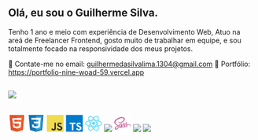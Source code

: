 ## Olá, eu sou o Guilherme Silva. 

Tenho 1 ano e meio com experiência de Desenvolvimento Web, Atuo na areá de Freelancer Frontend, gosto muito de trabalhar em equipe, e sou totalmente focado na responsividade dos meus projetos.

💬 Contate-me no email: guilhermedasilvalima.1304@gmail.com
🌱 Portfólio: https://portfolio-nine-woad-59.vercel.app

##

<img height="100em" src="https://github-readme-stats.vercel.app/api/top-langs/?username=guilhermesilvadev2048&layout=compact&langs_count=16&theme=dracula" />

##

<div>
<img height="35em" src="https://raw.githubusercontent.com/devicons/devicon/master/icons/html5/html5-original.svg" />
<img height="35em" src="https://raw.githubusercontent.com/devicons/devicon/master/icons/css3/css3-original.svg" />
<img height="35em" src="https://raw.githubusercontent.com/devicons/devicon/master/icons/javascript/javascript-original.svg" />
<img height="35em" src="https://raw.githubusercontent.com/devicons/devicon/master/icons/typescript/typescript-original.svg" />
<img height="35em" src="https://raw.githubusercontent.com/devicons/devicon/master/icons/react/react-original.svg" />
<img height="35em" src="https://cdn.jsdelivr.net/gh/devicons/devicon@latest/icons/nodejs/nodejs-plain-wordmark.svg" />
<img height="35em" src="https://raw.githubusercontent.com/devicons/devicon/master/icons/sass/sass-original.svg" />
<img height="35em" src="https://cdn.jsdelivr.net/gh/devicons/devicon@latest/icons/tailwindcss/tailwindcss-original.svg" />
<img height="35em" src="https://cdn.jsdelivr.net/gh/devicons/devicon@latest/icons/bootstrap/bootstrap-original.svg" />
</div>
